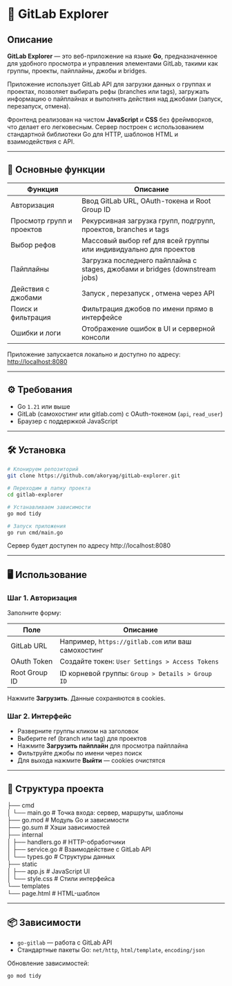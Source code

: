 # 🚀 GitLab Explorer

## Описание
**GitLab Explorer** — это веб-приложение на языке **Go**, предназначенное для удобного просмотра и управления элементами GitLab, такими как группы, проекты, пайплайны, джобы и bridges.  

Приложение использует GitLab API для загрузки данных о группах и проектах, позволяет выбирать рефы (branches или tags), загружать информацию о пайплайнах и выполнять действия над джобами (запуск, перезапуск, отмена).  

Фронтенд реализован на чистом **JavaScript** и **CSS** без фреймворков, что делает его легковесным. Сервер построен с использованием стандартной библиотеки Go для HTTP, шаблонов HTML и взаимодействия с API.

---

## 🔑 Основные функции

| Функция | Описание |
|---------|----------|
| Авторизация | Ввод GitLab URL, OAuth-токена и Root Group ID |
| Просмотр групп и проектов | Рекурсивная загрузка групп, подгрупп, проектов, branches и tags |
| Выбор рефов | Массовый выбор ref для всей группы или индивидуально для проектов |
| Пайплайны | Загрузка последнего пайплайна с stages, джобами и bridges (downstream jobs) |
| Действия с джобами | Запуск , перезапуск , отмена через API |
| Поиск и фильтрация | Фильтрация джобов по имени прямо в интерфейсе |
| Ошибки и логи | Отображение ошибок в UI и серверной консоли |

Приложение запускается локально и доступно по адресу:  
[http://localhost:8080](http://localhost:8080)

---

## ⚙️ Требования

- Go `1.21` или выше
- GitLab (самохостинг или gitlab.com) с OAuth-токеном (`api`, `read_user`)
- Браузер с поддержкой JavaScript

---

## 🛠 Установка

```bash
# Клонируем репозиторий
git clone https://github.com/akoryag/gitLab-explorer.git

# Переходим в папку проекта
cd gitlab-explorer

# Устанавливаем зависимости
go mod tidy

# Запуск приложения
go run cmd/main.go
```
Сервер будет доступен по адресу http://localhost:8080

---

## 🖥 Использование

### Шаг 1. Авторизация

Заполните форму:

| Поле | Описание |
|------|----------|
| GitLab URL | Например, `https://gitlab.com` или ваш самохостинг |
| OAuth Token | Создайте токен: `User Settings > Access Tokens` |
| Root Group ID | ID корневой группы: `Group > Details > Group ID` |

Нажмите **Загрузить**. Данные сохраняются в cookies.

### Шаг 2. Интерфейс

- Разверните группы кликом на заголовок
- Выберите ref (branch или tag) для проектов
- Нажмите **Загрузить пайплайн** для просмотра пайплайна
- Фильтруйте джобы по имени через поиск
- Для выхода нажмите **Выйти** — cookies очистятся

---

## 📂 Структура проекта

├── cmd  
│ └── main.go # Точка входа: сервер, маршруты, шаблоны  
├── go.mod # Модуль Go и зависимости  
├── go.sum # Хэши зависимостей  
├── internal  
│ ├── handlers.go # HTTP-обработчики  
│ ├── service.go # Взаимодействие с GitLab API  
│ └── types.go # Структуры данных  
├── static  
│ ├── app.js # JavaScript UI  
│ └── style.css # Стили интерфейса  
└── templates  
└── page.html # HTML-шаблон  

---

## 📦 Зависимости

- `go-gitlab` — работа с GitLab API  
- Стандартные пакеты Go: `net/http`, `html/template`, `encoding/json`  

Обновление зависимостей:

```bash
go mod tidy
```
